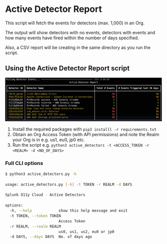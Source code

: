 # Active Detector Report

This script will fetch the events for detectors (max. 1,000) in an Org.

The output will show detectors with no events, detectors with events and how many events have fired within the number of days specified.

Also, a CSV report will be creating in the same directory as you run the script.

## Using the Active Detector Report script

![Active Detectors Report](./images/screenshot.png)

1. Install the required packages with `pip3 installl -r requirements.txt`
2. Obtain an Org Access Token (with API permissions) and note the Realm your Org is in e.g. us1, eu0, jp0 etc.
3. Run the script e.g. `python3 active_detectors -t <ACCESS_TOKEN -r <REALM> -d <NO_OF_DAYS>`

### Full CLI options

``` bash
$ python3 active_detectors.py -h

usage: active_detectors.py [-h] -t TOKEN -r REALM -d DAYS

Splunk O11y Cloud - Active Detectors

options:
  -h, --help            show this help message and exit
  -t TOKEN, --token TOKEN
                        Access Token
  -r REALM, --realm REALM
                        us0, us1, us2, eu0 or jp0
  -d DAYS, --days DAYS  No. of days ago
```
